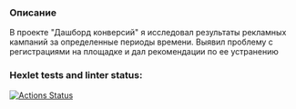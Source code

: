 ### Описание
В проекте "Дашборд конверсий" я исследовал результаты рекламных кампаний за определенные периоды времени. Выявил проблему с регистрациями на площадке и дал рекомендации по ее устранению 
### Hexlet tests and linter status:
[![Actions Status](https://github.com/NectarHeHe/data-analytics-project-100/actions/workflows/hexlet-check.yml/badge.svg)](https://github.com/NectarHeHe/data-analytics-project-100/actions)
